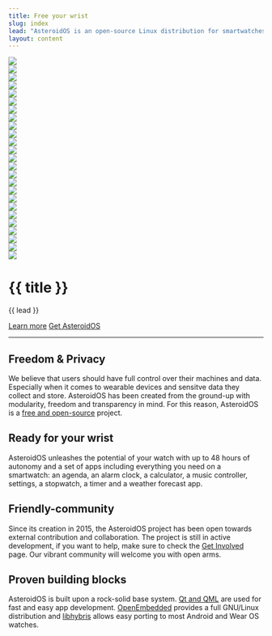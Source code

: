 ```yaml
---
title: Free your wrist
slug: index
lead: "AsteroidOS is an open-source Linux distribution for smartwatches."
layout: content
---
```

<div id="slideshow">
  <div class="slide-wrapper">
    <div class="slide"><img src="{{assets}}/img/slides/001.webp"></div>
    <div class="slide"><img src="{{assets}}/img/slides/002.webp"></div>
    <div class="slide"><img src="{{assets}}/img/slides/003.webp"></div>
    <div class="slide"><img src="{{assets}}/img/slides/004.webp"></div>
    <div class="slide"><img src="{{assets}}/img/slides/005.webp"></div>
    <div class="slide"><img src="{{assets}}/img/slides/006.webp"></div>
    <div class="slide"><img src="{{assets}}/img/slides/007.webp"></div>
    <div class="slide"><img src="{{assets}}/img/slides/008.webp"></div>
    <div class="slide"><img src="{{assets}}/img/slides/009.webp"></div>
    <div class="slide"><img src="{{assets}}/img/slides/010.webp"></div>
    <div class="slide"><img src="{{assets}}/img/slides/011.webp"></div>
    <div class="slide"><img src="{{assets}}/img/slides/012.webp"></div>
    <div class="slide"><img src="{{assets}}/img/slides/013.webp"></div>
    <div class="slide"><img src="{{assets}}/img/slides/014.webp"></div>
    <div class="slide"><img src="{{assets}}/img/slides/015.webp"></div>
    <div class="slide"><img src="{{assets}}/img/slides/016.webp"></div>
    <div class="slide"><img src="{{assets}}/img/slides/017.webp"></div>
    <div class="slide"><img src="{{assets}}/img/slides/018.webp"></div>
    <div class="slide"><img src="{{assets}}/img/slides/019.webp"></div>
    <div class="slide"><img src="{{assets}}/img/slides/020.webp"></div>
    <div class="slide"><img src="{{assets}}/img/slides/021.webp"></div>
    <div class="slide"><img src="{{assets}}/img/slides/022.webp"></div>
    <div class="slide"><img src="{{assets}}/img/slides/023.webp"></div>
    <div class="slide"><img src="{{assets}}/img/slides/024.webp"></div>
    <div class="slide"><img src="{{assets}}/img/slides/025.webp"></div>
  </div>
</div>
<div class="index-header absolute-spacer" id="content">
  <div class="container">
    <h1>{{ title }}</h1>
    <p>{{ lead }}</p>
    <a class="btn btn-primary" href="{{rel 'faq'}}" role="button">Learn more</a>
    <a class="btn btn-primary" href="{{rel 'watches'}}" role="button">Get AsteroidOS</a>
  </div>
</div>
<hr>
<div class="about-container">
<div class="about-row">
  <div class="about-text">
    <h2>Freedom & Privacy</h2>
    <p>We believe that users should have full control over their machines and data. Especially when it comes to wearable devices and sensitve data they collect and store. AsteroidOS has been created from the ground-up with modularity, freedom and transparency in mind. For this reason, AsteroidOS is a <a href="https://github.com/AsteroidOS/">free and open-source</a> project.</p>
  </div>
</div>
<div class="about-row">
  <div class="about-text">
    <h2>Ready for your wrist</h2>
    <p>AsteroidOS unleashes the potential of your watch with up to 48 hours of autonomy and a set of apps including everything you need on a smartwatch: an agenda, an alarm clock, a calculator, a music controller, settings, a stopwatch, a timer and a weather forecast app.</p>
  </div>
</div>
<div class="about-row">
  <div class="about-text">
    <h2>Friendly-community</h2>
    <p>Since its creation in 2015, the AsteroidOS project has been open towards external contribution and collaboration. The project is still in active development, if you want to help, make sure to check the <a href="{{rel 'community'}}">Get Involved</a> page. Our vibrant community will welcome you with open arms.</p>
  </div>
</div>
<div class="about-row">
  <div class="about-text">
    <h2>Proven building blocks</h2>
    <p>AsteroidOS is built upon a rock-solid base system. <a href="http://www.qt.io/">Qt and QML</a> are used for fast and easy app development. <a href="http://www.openembedded.org/">OpenEmbedded</a> provides a full GNU/Linux distribution and <a href="https://en.wikipedia.org/wiki/Hybris_(software)">libhybris</a> allows easy porting to most Android and Wear OS watches.</p>
  </div>
</div>
</div>
